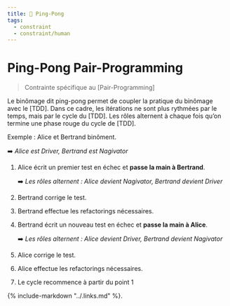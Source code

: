 ```yaml
---
title: 🏓 Ping-Pong
tags:
  - constraint
  - constraint/human
---
```


# Ping-Pong Pair-Programming

> Contrainte spécifique au [Pair-Programming]

Le binômage dit ping-pong permet de coupler la pratique du binômage avec le [TDD].
Dans ce cadre, les itérations ne sont plus rythmées par le temps, mais par le cycle du [TDD].
Les rôles alternent à chaque fois qu’on termine une phase rouge du cycle de [TDD].

Exemple : Alice et Bertrand binôment.

➡️ _Alice est Driver, Bertrand est Nagivator_

1. Alice écrit un premier test en échec et **passe la main à Bertrand**.

      ➡️ _Les rôles alternent : Alice devient Nagivator, Bertrand devient Driver_

2. Bertrand corrige le test.
3. Bertrand effectue les refactorings nécessaires.
4. Bertrand écrit un nouveau test en échec et **passe la main à Alice**.

      ➡️ _Les rôles alternent : Alice devient Driver, Bertrand devient Nagivator_

6. Alice corrige le test.
7. Alice effectue les refactorings nécessaires.
8. Le cycle recommence à partir du point 1
 
{% include-markdown "../.links.md" %}.